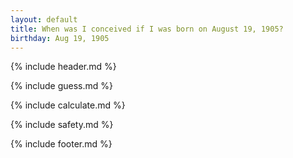 ```yaml
---
layout: default
title: When was I conceived if I was born on August 19, 1905?
birthday: Aug 19, 1905
---
```


{% include header.md %}

{% include guess.md %}

{% include calculate.md %}

{% include safety.md %}

{% include footer.md %}



